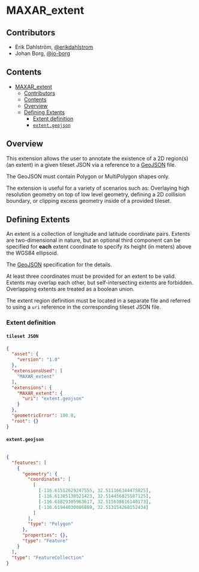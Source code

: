 # MAXAR_extent

## Contributors

* Erik Dahlström, [@erikdahlstrom](https://github.com/erikdahlstrom)
* Johan Borg, [@jo-borg]( https://github.com/jo-borg)

## Contents

- [MAXAR_extent](#maxarextent)
  - [Contributors](#contributors)
  - [Contents](#contents)
  - [Overview](#overview)
  - [Defining Extents](#defining-extents)
    - [Extent definition](#extent-definition)
    - [`extent.geojson`](#extentgeojson)

## Overview

This extension allows the user to annotate the existence of a 2D region(s) (an extent) in a given tileset JSON via a reference to a [GeoJSON](https://tools.ietf.org/html/rfc7946) file.

The GeoJSON must contain Polygon or MultiPolygon shapes only.

The extension is useful for a variety of scenarios such as: Overlaying high resolution geometry on top of low level geometry, defining a 2D collision boundary, or clipping excess geometry inside of a provided tileset.

## Defining Extents

An extent is a collection of longitude and latitude coordinate pairs. Extents are two-dimensional in nature, but an optional third component can be specified for **each** extent coordinate to specify its height (in meters) above the WGS84 ellipsoid.

The [GeoJSON](https://tools.ietf.org/html/rfc7946) specification for the details.

At least three coordinates must be provided for an extent to be valid. Extents may overlap each other, but self-intersecting extents are forbidden. Overlapping extents are treated as a boolean union.

The extent region definition must be located in a separate file and referred to using a `uri` reference in the corresponding tileset JSON file.

### Extent definition

#### `tileset JSON`

```json
{
  "asset": {
    "version": "1.0"
  },
  "extensionsUsed": [
    "MAXAR_extent"
  ],
  "extensions": {
    "MAXAR_extent": {
      "uri": "extent.geojson"
    }
  },
  "geometricError": 100.0,
  "root": {}
}
```

#### `extent.geojson`

```json

{
  "features": [
    {
      "geometry": {
        "coordinates": [
          [
            [-116.61512629247555, 32.511166344475825],
            [-116.61385130521423, 32.514456825587125],
            [-116.61829305963617, 32.515638616140173],
            [-116.61944030086889, 32.513154268152434]
          ]
        ],
        "type": "Polygon"
      },
      "properties": {},
      "type": "Feature"
    }
  ],
  "type": "FeatureCollection"
}
```